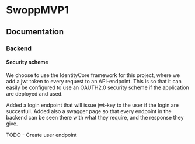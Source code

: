 # SwoppMVP1

## Documentation

### Backend
#### Security scheme
We choose to use the IdentityCore framework for this project, where we add a jwt token to every request to an API-endpoint.
This is so that it can easily be configured to use an OAUTH2.0 security scheme if the application are deployed and used.

Added a login endpoint that will issue jwt-key to the user if the login are succesfull.
Added also a swagger page so that every endpoint in the backend can be seen there with what they require, and the response they give.

TODO - Create user endpoint